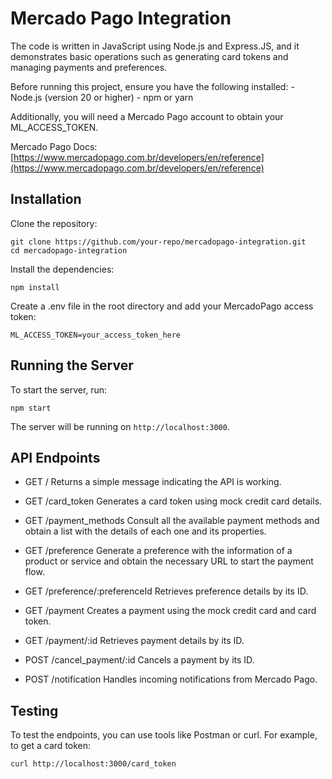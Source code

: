 # Mercado Pago Integration

The code is written in JavaScript using Node.js and Express.JS, and it demonstrates basic operations such as generating card tokens and managing payments and preferences.

Before running this project, ensure you have the following installed:
    - Node.js (version 20 or higher)
    - npm or yarn

Additionally, you will need a Mercado Pago account to obtain your ML_ACCESS_TOKEN.

Mercado Pago Docs: [https://www.mercadopago.com.br/developers/en/reference](https://www.mercadopago.com.br/developers/en/reference)

## Installation

Clone the repository:

    git clone https://github.com/your-repo/mercadopago-integration.git
    cd mercadopago-integration

Install the dependencies:

    npm install

Create a .env file in the root directory and add your MercadoPago access token:

    ML_ACCESS_TOKEN=your_access_token_here

## Running the Server

To start the server, run:

    npm start

The server will be running on `http://localhost:3000`.

## API Endpoints

- GET /
Returns a simple message indicating the API is working.

- GET /card_token
Generates a card token using mock credit card details.

- GET /payment_methods
Consult all the available payment methods and obtain a list with the details of each one and its properties.

- GET /preference
Generate a preference with the information of a product or service and obtain the necessary URL to start the payment flow.

- GET /preference/:preferenceId
Retrieves preference details by its ID.

- GET /payment
Creates a payment using the mock credit card and card token.

- GET /payment/:id
Retrieves payment details by its ID.

- POST /cancel_payment/:id
Cancels a payment by its ID.

- POST /notification
Handles incoming notifications from Mercado Pago.

## Testing

To test the endpoints, you can use tools like Postman or curl.
For example, to get a card token:

    curl http://localhost:3000/card_token
